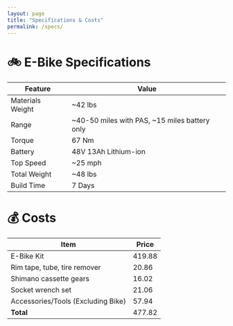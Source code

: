 ```yaml
---
layout: page
title: "Specifications & Costs"
permalink: /specs/
---
```


# 🚲 E-Bike Specifications

| Feature          | Value                                |
|-----------------|--------------------------------------|
| Materials Weight | ~42 lbs                               |
| Range            | ~40-50 miles with PAS, ~15 miles battery only |
| Torque           | 67 Nm                                 |
| Battery          | 48V 13Ah Lithium-ion                  |
| Top Speed        | ~25 mph                               |
| Total Weight     | ~48 lbs                               |
| Build Time       | 7 Days                                |

# 💰 Costs

| Item                                   | Price   |
|---------------------------------------|---------|
| E-Bike Kit                             | 419.88  |
| Rim tape, tube, tire remover           | 20.86   |
| Shimano cassette gears                  | 16.02   |
| Socket wrench set                       | 21.06   |
| Accessories/Tools (Excluding Bike)     | 57.94   |
| **Total**                              | 477.82  |
